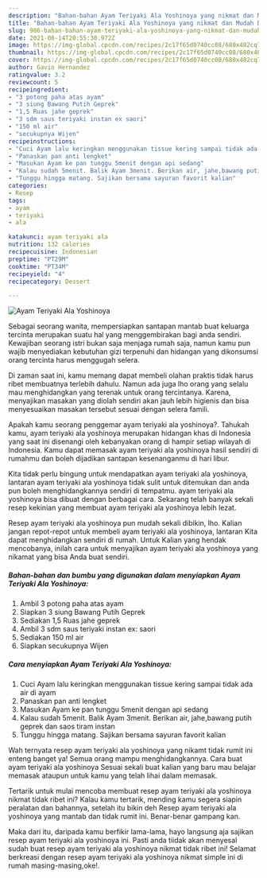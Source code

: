 ```yaml
---
description: "Bahan-bahan Ayam Teriyaki Ala Yoshinoya yang nikmat dan Mudah Dibuat"
title: "Bahan-bahan Ayam Teriyaki Ala Yoshinoya yang nikmat dan Mudah Dibuat"
slug: 986-bahan-bahan-ayam-teriyaki-ala-yoshinoya-yang-nikmat-dan-mudah-dibuat
date: 2021-06-14T20:55:30.972Z
image: https://img-global.cpcdn.com/recipes/2c17f65d0740cc08/680x482cq70/ayam-teriyaki-ala-yoshinoya-foto-resep-utama.jpg
thumbnail: https://img-global.cpcdn.com/recipes/2c17f65d0740cc08/680x482cq70/ayam-teriyaki-ala-yoshinoya-foto-resep-utama.jpg
cover: https://img-global.cpcdn.com/recipes/2c17f65d0740cc08/680x482cq70/ayam-teriyaki-ala-yoshinoya-foto-resep-utama.jpg
author: Gavin Hernandez
ratingvalue: 3.2
reviewcount: 5
recipeingredient:
- "3 potong paha atas ayam"
- "3 siung Bawang Putih Geprek"
- "1,5 Ruas jahe geprek"
- "3 sdm saus teriyaki instan ex saori"
- "150 ml air"
- "secukupnya Wijen"
recipeinstructions:
- "Cuci Ayam lalu keringkan menggunakan tissue kering sampai tidak ada air di ayam"
- "Panaskan pan anti lengket"
- "Masukan Ayam ke pan tunggu 5menit dengan api sedang"
- "Kalau sudah 5menit. Balik Ayam 3menit. Berikan air, jahe,bawang putih geprek dan saos tiram instan"
- "Tunggu hingga matang. Sajikan bersama sayuran favorit kalian"
categories:
- Resep
tags:
- ayam
- teriyaki
- ala

katakunci: ayam teriyaki ala 
nutrition: 132 calories
recipecuisine: Indonesian
preptime: "PT29M"
cooktime: "PT34M"
recipeyield: "4"
recipecategory: Dessert

---
```



![Ayam Teriyaki Ala Yoshinoya](https://img-global.cpcdn.com/recipes/2c17f65d0740cc08/680x482cq70/ayam-teriyaki-ala-yoshinoya-foto-resep-utama.jpg)

Sebagai seorang wanita, mempersiapkan santapan mantab buat keluarga tercinta merupakan suatu hal yang menggembirakan bagi anda sendiri. Kewajiban seorang istri bukan saja menjaga rumah saja, namun kamu pun wajib menyediakan kebutuhan gizi terpenuhi dan hidangan yang dikonsumsi orang tercinta harus menggugah selera.

Di zaman  saat ini, kamu memang dapat membeli olahan praktis tidak harus ribet membuatnya terlebih dahulu. Namun ada juga lho orang yang selalu mau menghidangkan yang terenak untuk orang tercintanya. Karena, menyajikan masakan yang diolah sendiri akan jauh lebih higienis dan bisa menyesuaikan masakan tersebut sesuai dengan selera famili. 



Apakah kamu seorang penggemar ayam teriyaki ala yoshinoya?. Tahukah kamu, ayam teriyaki ala yoshinoya merupakan hidangan khas di Indonesia yang saat ini disenangi oleh kebanyakan orang di hampir setiap wilayah di Indonesia. Kamu dapat memasak ayam teriyaki ala yoshinoya hasil sendiri di rumahmu dan boleh dijadikan santapan kesenanganmu di hari libur.

Kita tidak perlu bingung untuk mendapatkan ayam teriyaki ala yoshinoya, lantaran ayam teriyaki ala yoshinoya tidak sulit untuk ditemukan dan anda pun boleh menghidangkannya sendiri di tempatmu. ayam teriyaki ala yoshinoya bisa dibuat dengan berbagai cara. Sekarang telah banyak sekali resep kekinian yang membuat ayam teriyaki ala yoshinoya lebih lezat.

Resep ayam teriyaki ala yoshinoya pun mudah sekali dibikin, lho. Kalian jangan repot-repot untuk membeli ayam teriyaki ala yoshinoya, lantaran Kita dapat menghidangkan sendiri di rumah. Untuk Kalian yang hendak mencobanya, inilah cara untuk menyajikan ayam teriyaki ala yoshinoya yang nikamat yang bisa Anda buat sendiri.

<!--inarticleads1-->

##### Bahan-bahan dan bumbu yang digunakan dalam menyiapkan Ayam Teriyaki Ala Yoshinoya:

1. Ambil 3 potong paha atas ayam
1. Siapkan 3 siung Bawang Putih Geprek
1. Sediakan 1,5 Ruas jahe geprek
1. Ambil 3 sdm saus teriyaki instan ex: saori
1. Sediakan 150 ml air
1. Siapkan secukupnya Wijen




<!--inarticleads2-->

##### Cara menyiapkan Ayam Teriyaki Ala Yoshinoya:

1. Cuci Ayam lalu keringkan menggunakan tissue kering sampai tidak ada air di ayam
1. Panaskan pan anti lengket
1. Masukan Ayam ke pan tunggu 5menit dengan api sedang
1. Kalau sudah 5menit. Balik Ayam 3menit. Berikan air, jahe,bawang putih geprek dan saos tiram instan
1. Tunggu hingga matang. Sajikan bersama sayuran favorit kalian




Wah ternyata resep ayam teriyaki ala yoshinoya yang nikamt tidak rumit ini enteng banget ya! Semua orang mampu menghidangkannya. Cara buat ayam teriyaki ala yoshinoya Sesuai sekali buat kalian yang baru mau belajar memasak ataupun untuk kamu yang telah lihai dalam memasak.

Tertarik untuk mulai mencoba membuat resep ayam teriyaki ala yoshinoya nikmat tidak ribet ini? Kalau kamu tertarik, mending kamu segera siapin peralatan dan bahannya, setelah itu bikin deh Resep ayam teriyaki ala yoshinoya yang mantab dan tidak rumit ini. Benar-benar gampang kan. 

Maka dari itu, daripada kamu berfikir lama-lama, hayo langsung aja sajikan resep ayam teriyaki ala yoshinoya ini. Pasti anda tiidak akan menyesal sudah buat resep ayam teriyaki ala yoshinoya nikmat tidak ribet ini! Selamat berkreasi dengan resep ayam teriyaki ala yoshinoya nikmat simple ini di rumah masing-masing,oke!.

